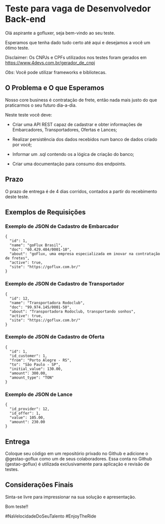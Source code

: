 # Teste para vaga de Desenvolvedor Back-end

Olá aspirante a gofluxer, seja bem-vindo ao seu teste.

Esperamos que tenha dado tudo certo até aqui e desejamos a você um ótimo teste.


Disclaimer: Os CNPJs e CPFs utilizados nos testes foram gerados em https://www.4devs.com.br/gerador_de_cnpj

*Obs*: Você pode utilizar frameworks e bibliotecas.

## O Problema e O que Esperamos
Nosso core business é contratação de frete, então nada mais justo do que praticarmos o seu futuro dia-a-dia.

Neste teste você deve:

- Criar uma API REST capaz de cadastrar e obter informações de Embarcadores, Transportadores, Ofertas e Lances;

- Realizar persistência dos dados recebidos num banco de dados criado por você;

- Informar um .sql contendo os a lógica de criação do banco;

- Criar uma documentação para consumo dos endpoints.


## Prazo
O prazo de entrega é de 4 dias corridos, contados a partir do recebimento deste teste.


## Exemplos de Requisições

### Exemplo de JSON de Cadastro de Embarcador
```
{
  "id": 1,
  "name": "goFlux Brasil",
  "doc": "60.429.484/0001-10",
  "about": "goFlux, uma empresa especializada em inovar na contratação de fretes",
  "active": true,
  "site": "https://goflux.com.br/"
}
```
### Exemplo de JSON de Cadastro de Transportador
```
{
  "id": 12,
  "name": "Transportadora Rodoclub",
  "doc": "99.974.145/0001-50",
  "about": "Transportadora Rodoclub, transportando sonhos",
  "active": true,
  "site": "https://goflux.com.br/"
}
```
### Exemplo de JSON de Cadastro de Oferta
```
{
  "id": 1,
  "id_customer": 1,
  "from": "Porto Alegre - RS",
  "to": "São Paulo - SP",
  "initial_value": 130.00,
  "amount": 300.00,
  "amount_type": "TON"
}
```
### Exemplo de JSON de Lance
```
{
  "id_provider": 12,
  "id_offer": 1,
  "value": 105.00,
  "amount": 230.00
}
```


## Entrega
Coloque seu código em um repositório privado no Github e adicione o @gestao-goflux como um de seus colaboradores. Essa conta no Github (gestao-goflux) é utilizada exclusivamente para aplicação e revisão de testes.


## Considerações Finais
Sinta-se livre para impressionar na sua solução e apresentação.

Bom teste!!

#NaVelocidadeDoSeuTalento #EnjoyTheRide

